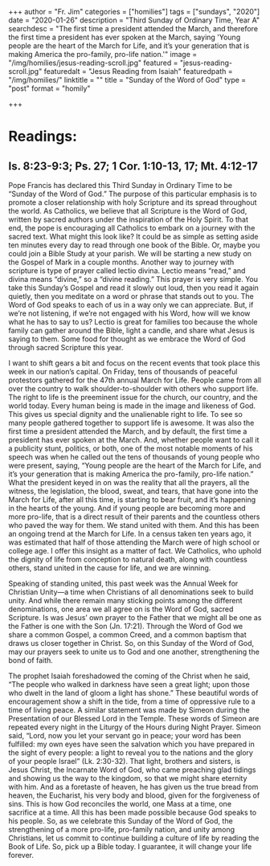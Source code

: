 +++
author = "Fr. Jim"
categories = ["homilies"]
tags = ["sundays", "2020"]
date = "2020-01-26"
description = "Third Sunday of Ordinary Time, Year A"
searchdesc = "The first time a president attended the March, and therefore the first time a president has ever spoken at the March, saying 'Young people are the heart of the March for Life, and it’s your generation that is making America the pro-family, pro-life nation.'"
image = "/img/homilies/jesus-reading-scroll.jpg"
featured = "jesus-reading-scroll.jpg"
featuredalt = "Jesus Reading from Isaiah"
featuredpath = "/img/homilies/"
linktitle = ""
title = "Sunday of the Word of God"
type = "post"
format = "homily"

+++

# Readings:
## Is. 8:23-9:3; Ps. 27; 1 Cor. 1:10-13, 17; Mt. 4:12-17

Pope Francis has declared this Third Sunday in Ordinary Time to be “Sunday of the Word of God.” The purpose of this particular emphasis is to promote a closer relationship with holy Scripture and its spread throughout the world. As Catholics, we believe that all Scripture is the Word of God, written by sacred authors under the inspiration of the Holy Spirit. To that end, the pope is encouraging all Catholics to embark on a journey with the sacred text. What might this look like? It could be as simple as setting aside ten minutes every day to read through one book of the Bible. Or, maybe you could join a Bible Study at your parish. We will be starting a new study on the Gospel of Mark in a couple months. Another way to journey with scripture is type of prayer called lectio divina. Lectio means “read,” and divina means “divine,” so a “divine reading.” This prayer is very simple. You take this Sunday’s Gospel and read it slowly out loud, then you read it again quietly, then you meditate on a word or phrase that stands out to you. The Word of God speaks to each of us in a way only we can appreciate. But, if we’re not listening, if we’re not engaged with his Word, how will we know what he has to say to us? Lectio is great for families too because the whole family can gather around the Bible, light a candle, and share what Jesus is saying to them. Some food for thought as we embrace the Word of God through sacred Scripture this year.
	
I want to shift gears a bit and focus on the recent events that took place this week in our nation’s capital. On Friday, tens of thousands of peaceful protestors gathered for the 47th annual March for Life. People came from all over the country to walk shoulder-to-shoulder with others who support life. The right to life is the preeminent issue for the church, our country, and the world today. Every human being is made in the image and likeness of God. This gives us special dignity and the unalienable right to life. To see so many people gathered together to support life is awesome. It was also the first time a president attended the March, and by default, the first time a president has ever spoken at the March. And, whether people want to call it a publicity stunt, politics, or both, one of the most notable moments of his speech was when he called out the tens of thousands of young people who were present, saying, “Young people are the heart of the March for Life, and it’s your generation that is making America the pro-family, pro-life nation.” What the president keyed in on was the reality that all the prayers, all the witness, the legislation, the blood, sweat, and tears, that have gone into the March for Life, after all this time, is starting to bear fruit, and it’s happening in the hearts of the young. And if young people are becoming more and more pro-life, that is a direct result of their parents and the countless others who paved the way for them. We stand united with them. And this has been an ongoing trend at the March for Life. In a census taken ten years ago, it was estimated that half of those attending the March were of high school or college age. I offer this insight as a matter of fact. We Catholics, who uphold the dignity of life from conception to natural death, along with countless others, stand united in the cause for life, and we are winning.
	
Speaking of standing united, this past week was the Annual Week for Christian Unity—a time when Christians of all denominations seek to build unity. And while there remain many sticking points among the different denominations, one area we all agree on is the Word of God, sacred Scripture. Is was Jesus’ own prayer to the Father that we might all be one as the Father is one with the Son (Jn. 17:21). Through the Word of God we share a common Gospel, a common Creed, and a common baptism that draws us closer together in Christ. So, on this Sunday of the Word of God, may our prayers seek to unite us to God and one another, strengthening the bond of faith.

The prophet Isaiah foreshadowed the coming of the Christ when he said, “The people who walked in darkness have seen a great light; upon those who dwelt in the land of gloom a light has shone.” These beautiful words of encouragement show a shift in the tide, from a time of oppressive rule to a time of living peace. A similar statement was made by Simeon during the Presentation of our Blessed Lord in the Temple. These words of Simeon are repeated every night in the Liturgy of the Hours during Night Prayer. Simeon said, “Lord, now you let your servant go in peace; your word has been fulfilled: my own eyes have seen the salvation which you have prepared in the sight of every people: a light to reveal you to the nations and the glory of your people Israel” (Lk. 2:30-32). That light, brothers and sisters, is Jesus Christ, the Incarnate Word of God, who came preaching glad tidings and showing us the way to the kingdom, so that we might share eternity with him. And as a foretaste of heaven, he has given us the true bread from heaven, the Eucharist, his very body and blood, given for the forgiveness of sins. This is how God reconciles the world, one Mass at a time, one sacrifice at a time. All this has been made possible because God speaks to his people. So, as we celebrate this Sunday of the Word of God, the strengthening of a more pro-life, pro-family nation, and unity among Christians, let us commit to continue building a culture of life by reading the Book of Life. So, pick up a Bible today. I guarantee, it will change your life forever.

